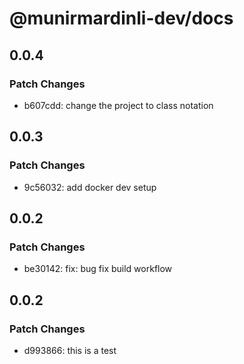 # @munirmardinli-dev/docs

## 0.0.4

### Patch Changes

- b607cdd: change the project to class notation

## 0.0.3

### Patch Changes

- 9c56032: add docker dev setup

## 0.0.2

### Patch Changes

- be30142: fix: bug fix build workflow

## 0.0.2

### Patch Changes

- d993866: this is a test
